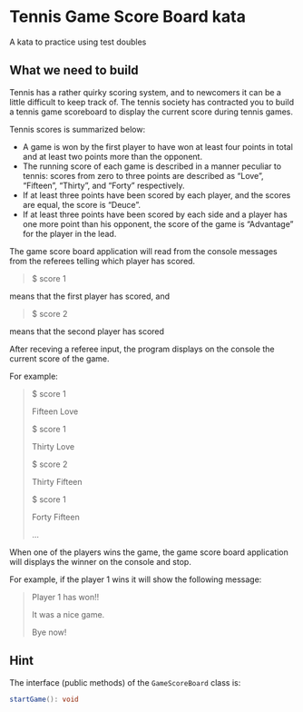 # Tennis Game Score Board kata

A kata to practice using test doubles

## What we need to build

Tennis has a rather quirky scoring system, and to newcomers it can be a little difficult to keep track of.
The tennis society has contracted you to build a tennis game scoreboard to display the current score during tennis games.

Tennis scores is summarized below:

- A game is won by the first player to have won at least four points in total and at least two points more than the opponent.
- The running score of each game is described in a manner peculiar to tennis: scores from zero to three points are described as “Love”, “Fifteen”, “Thirty”, and “Forty” respectively.
- If at least three points have been scored by each player, and the scores are equal, the score is “Deuce”.
- If at least three points have been scored by each side and a player has one more point than his opponent, the score of the game is “Advantage” for the player in the lead.

The game score board application will read from the console messages from the referees telling which player has scored.

> $ score 1

means that the first player has scored, and

> $ score 2

means that the second player has scored

After receving a referee input, the program displays on the console the current score of the game.

For example:

> $ score 1
>
> Fifteen Love
>
> $ score 1
>
> Thirty Love
>
> $ score 2
>
> Thirty Fifteen
>
> $ score 1
>
> Forty Fifteen
>
> ...

When one of the players wins the game, the game score board application will displays the winner on the console and stop.

For example, if the player 1 wins it will show the following message:

> Player 1 has won!!
>
> It was a nice game.
>
> Bye now!

## Hint

The interface (public methods) of the `GameScoreBoard` class is:

```c#
startGame(): void
```
